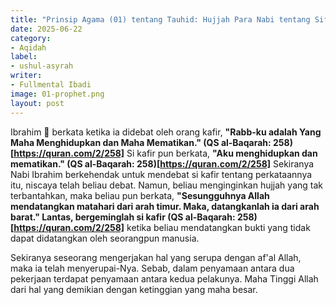 ```yaml
---
title: "Prinsip Agama (01) tentang Tauhid: Hujjah Para Nabi tentang Sifat Allah"
date: 2025-06-22
category:
- Aqidah
label:
- ushul-asyrah
writer:
- Fullmental Ibadi
image: 01-prophet.png
layout: post
---
```

Ibrahim ﵇ berkata ketika ia didebat oleh orang kafir, **"Rabb-ku adalah Yang Maha Menghidupkan dan Maha Mematikan." (QS al-Baqarah: 258)[https://quran.com/2/258]** Si kafir pun berkata, **"Aku menghidupkan dan mematikan." (QS al-Baqarah: 258)[https://quran.com/2/258]** Sekiranya Nabi Ibrahim berkehendak untuk mendebat si kafir tentang perkataannya itu, niscaya telah beliau debat. Namun, beliau menginginkan hujjah yang tak terbantahkan, maka beliau pun berkata, **"Sesungguhnya Allah mendatangkan matahari dari arah timur. Maka, datangkanlah ia dari arah barat." Lantas, bergeminglah si kafir (QS al-Baqarah: 258)[https://quran.com/2/258]** ketika beliau mendatangkan bukti yang tidak dapat didatangkan oleh seorangpun manusia.

Sekiranya seseorang mengerjakan hal yang serupa dengan af'al Allah, maka ia telah menyerupai-Nya. Sebab, dalam penyamaan antara dua pekerjaan terdapat penyamaan antara kedua pelakunya. Maha Tinggi Allah dari hal yang demikian dengan ketinggian yang maha besar.